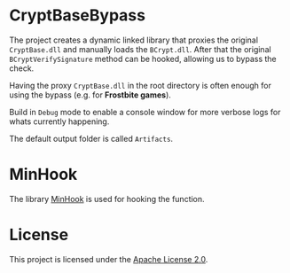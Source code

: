 # CryptBaseBypass

The project creates a dynamic linked library that proxies the original `CryptBase.dll` and manually loads the `BCrypt.dll`. After that
the original `BCryptVerifySignature` method can be hooked, allowing us to bypass the check.

Having the proxy `CryptBase.dll` in the root directory is often enough for using the bypass (e.g. for **Frostbite games**).

Build in `Debug` mode to enable a console window for more verbose logs for whats currently happening.

The default output folder is called `Artifacts`.

# MinHook

The library [MinHook](https://github.com/TsudaKageyu/minhook) is used for hooking the function.

# License

This project is licensed under the [Apache License 2.0](LICENSE).